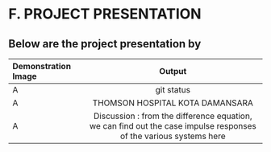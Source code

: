 # F. PROJECT PRESENTATION
## Below are the project presentation by

| Demonstration Image | Output | 
| :---         |     :---:      |  
| A   | git status     | 
| A     | THOMSON HOSPITAL KOTA DAMANSARA |
| A   | Discussion : from the difference equation, we can find out the case impulse responses of the various systems here    | 
 
